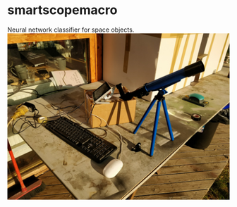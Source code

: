 # smartscopemacro
Neural network classifier for space objects.
![](https://github.com/paubric/python-smartscopemacro/blob/master/SmartScope.jpg)
